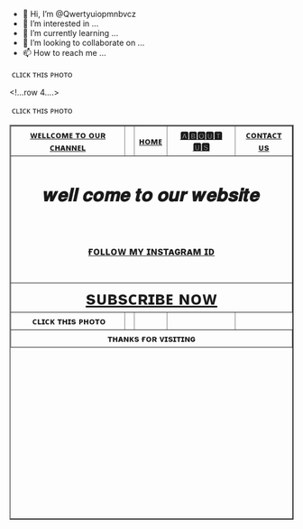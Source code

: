 - 👋 Hi, I’m @Qwertyuiopmnbvcz
- 👀 I’m interested in ...
- 🌱 I’m currently learning ...
- 💞️ I’m looking to collaborate on ...
- 📫 How to reach me ...

<!---
Qwertyuiopmnbvcz/Qwertyuiopmnbvcz is a ✨ special ✨ repository because its `README.md` (this file) appears on your GitHub profile.
You can click the Preview link to take a look at your changes.
--->
<!DOCTYPE html>
<html>
<head>
   
</head>
<body background="black">
<table border="2"width="100%"height="700px">
<tr>
<th> <a href="https://www.indgovtjobs.in">ᴡᴇʟʟᴄᴏᴍᴇ ᴛᴏ ᴏᴜʀ ᴄʜᴀɴɴᴇʟ</th></a>
<th> </th>
<th>  <a href="https://instagram.com/___meir___muzamil__?igshid=NGVhN2U2NjQ0Yg==">ʜᴏᴍᴇ</th></a>
<th> <a href="https://www.timesinternet.in">🅰🅱🅾🆄🆃 🆄🆂 </th></a>
<th>  <a href="https://www.indgovtjobs.in9103594759">ᴄᴏɴᴛᴀᴄᴛ ᴜs </th></a>
</tr>
<!...row 2....>
<tr>
<th colspan="6"</th>
<h1>𝒘𝒆𝒍𝒍 𝒄𝒐𝒎𝒆 𝒕𝒐 𝒐𝒖𝒓 𝒘𝒆𝒃𝒔𝒊𝒕𝒆</h1><br>
<h3><a href="https://instagram.com/___meir___muzamil__?igshid=NGVhN2U2NjQ0Yg== ">ғᴏʟʟᴏᴡ ᴍʏ ɪɴsᴛᴀɢʀᴀᴍ ɪᴅ<h2>
</tr>
<!...row 3....>
<tr>
<th colspan="6"</th>
<font size ="6" color="gold"><a href="https://youtube.com/@muzamilmeer?feature=shared "> sᴜʙsᴄʀɪʙᴇ ɴᴏᴡ </font></a>
</tr>
   <img scr="IMG_20230802_171055_981.jpg"> ᴄʟɪᴄᴋ ᴛʜɪs ᴘʜᴏᴛᴏ</img>

   
<!...row 4....>
<tr>
<th><img scr="IMG_20230802_171055_981.jpg"> ᴄʟɪᴄᴋ ᴛʜɪs ᴘʜᴏᴛᴏ</img> </th>
<th></th>
<th></th>
<th></th>
</tr>
<!...row 5....>
<tr>
</tr>
<!...row 6....>
<tr>
<th colspan="6">ᴛʜᴀɴᴋs ғᴏʀ ᴠɪsɪᴛɪɴɢ</th>

</tr>
<img scr="IMG_20230802_171055_981.jpg"> ᴄʟɪᴄᴋ ᴛʜɪs ᴘʜᴏᴛᴏ</img> 
</body>
</html>
